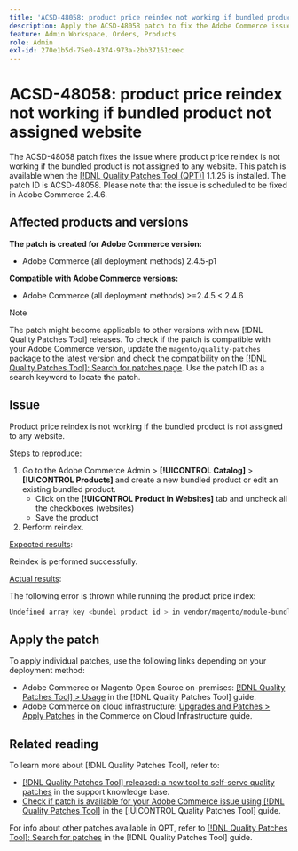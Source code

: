 ```yaml
---
title: 'ACSD-48058: product price reindex not working if bundled product not assigned website'
description: Apply the ACSD-48058 patch to fix the Adobe Commerce issue where product price reindex is not working if the bundled product is not assigned to any website.
feature: Admin Workspace, Orders, Products
role: Admin
exl-id: 270e1b5d-75e0-4374-973a-2bb37161ceec
---
```

# ACSD-48058: product price reindex not working if bundled product not assigned website

The ACSD-48058 patch fixes the issue where product price reindex is not working if the bundled product is not assigned to any website. This patch is available when the [[!DNL Quality Patches Tool (QPT)]](https://experienceleague.adobe.com/en/docs/commerce-knowledge-base/kb/announcements/commerce-announcements/magento-quality-patches-released-new-tool-to-self-serve-quality-patches) 1.1.25 is installed. The patch ID is ACSD-48058. Please note that the issue is scheduled to be fixed in Adobe Commerce 2.4.6.

## Affected products and versions

**The patch is created for Adobe Commerce version:**

* Adobe Commerce (all deployment methods) 2.4.5-p1

**Compatible with Adobe Commerce versions:**

* Adobe Commerce (all deployment methods) >=2.4.5 < 2.4.6

>[!NOTE]
>
>The patch might become applicable to other versions with new [!DNL Quality Patches Tool] releases. To check if the patch is compatible with your Adobe Commerce version, update the `magento/quality-patches` package to the latest version and check the compatibility on the [[!DNL Quality Patches Tool]: Search for patches page](https://experienceleague.adobe.com/tools/commerce-quality-patches/index.html). Use the patch ID as a search keyword to locate the patch.

## Issue

Product price reindex is not working if the bundled product is not assigned to any website.

<u>Steps to reproduce</u>:

1. Go to the Adobe Commerce Admin > **[!UICONTROL Catalog]** > **[!UICONTROL Products]** and create a new bundled product or edit an existing bundled product.
    * Click on the **[!UICONTROL Product in Websites]** tab and uncheck all the checkboxes (websites)
    * Save the product
1. Perform reindex.

<u>Expected results</u>:

Reindex is performed successfully.

<u>Actual results</u>:

The following error is thrown while running the product price index:

```bash
Undefined array key <bundel product id > in vendor/magento/module-bundle/Model/ResourceModel/Indexer/Price/DisabledProductOptionPriceModifier.php on line 117
```

## Apply the patch

To apply individual patches, use the following links depending on your deployment method:

* Adobe Commerce or Magento Open Source on-premises: [[!DNL Quality Patches Tool] > Usage](/help/tools/quality-patches-tool/usage.md) in the [!DNL Quality Patches Tool] guide.
* Adobe Commerce on cloud infrastructure: [Upgrades and Patches > Apply Patches](https://experienceleague.adobe.com/docs/commerce-cloud-service/user-guide/develop/upgrade/apply-patches.html) in the Commerce on Cloud Infrastructure guide.

## Related reading

To learn more about [!DNL Quality Patches Tool], refer to:

* [[!DNL Quality Patches Tool] released: a new tool to self-serve quality patches](https://experienceleague.adobe.com/en/docs/commerce-knowledge-base/kb/announcements/commerce-announcements/magento-quality-patches-released-new-tool-to-self-serve-quality-patches) in the support knowledge base.
* [Check if patch is available for your Adobe Commerce issue using [!DNL Quality Patches Tool]](/help/tools/quality-patches-tool/patches-available-in-qpt/check-patch-for-magento-issue-with-magento-quality-patches.md) in the [!UICONTROL Quality Patches Tool] guide.


For info about other patches available in QPT, refer to [[!DNL Quality Patches Tool]: Search for patches](https://experienceleague.adobe.com/tools/commerce-quality-patches/index.html) in the [!DNL Quality Patches Tool] guide.
